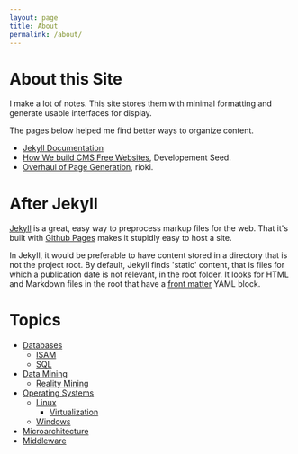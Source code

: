 ```yaml
---
layout: page
title: About
permalink: /about/
---
```


# About this Site

I make a lot of notes.  This site stores them with minimal formatting and generate usable interfaces for display.

The pages below helped me find better ways to organize content.

- [Jekyll Documentation](http://jekyllrb.com/docs/home/)
- [How We build CMS Free Websites](https://developmentseed.org/blog/2012/07/27/build-cms-free-websites/), Developement Seed.
- [Overhaul of Page Generation](http://www.rioki.org/2014/12/02/overhaul-of-page-generation.html), rioki.

# After Jekyll

[Jekyll](http://jekyllrb.com/) is a great, easy way to preprocess markup files for the web.  That it's built with [Github Pages](https://pages.github.com/) makes it stupidly easy to host a site.

In Jekyll, it would be preferable to have content stored in a directory that is not the project root.  By default, Jekyll finds 'static' content, that is files for which a publication date is not relevant, in the root folder.  It looks for HTML and Markdown files in the root that have a [front matter](http://jekyllrb.com/docs/frontmatter/) YAML block.

# Topics

- [Databases](/databases)
  - [ISAM](/databases/isam)
  - [SQL](/databases/sql)
- [Data Mining](/data-mining)
  - [Reality Mining](/data-mining/reality-mining)
- [Operating Systems](/os)
  - [Linux](/os/linux)
    - [Virtualization](/os/linux/virtualization)
  - [Windows](/os/windows)
- [Microarchitecture](/microarchitecture)
- [Middleware](/middleware)

